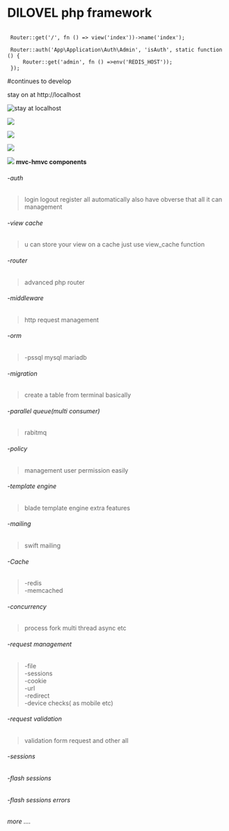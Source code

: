 # DILOVEL php framework 




```<?php
 
 Router::get('/', fn () => view('index'))->name('index');

 Router::auth('App\Application\Auth\Admin', 'isAuth', static function () {
     Router::get('admin', fn () =>env('REDIS_HOST'));
 });
```
#continues to develop


stay on at http://localhost



![stay at localhost](https://i.ibb.co/NSVRG18/carbon.png)

![](https://i.ibb.co/XCfRF09/carbon-1.png)

![](https://i.ibb.co/MP21tw6/carbon-2.png)

![](https://i.ibb.co/L06T3Wm/carbon-3.png)

![](https://i.ibb.co/3zhZ6PX/carbon-4.png)
**mvc-hmvc components** 
###### -auth
>login logout register all automatically also have obverse that all it can management
###### -view cache 
>u can store your view on a cache just use view_cache function
###### -router
>advanced php router
###### -middleware
>http request management
###### -orm
>-pssql mysql mariadb
###### -migration
>create a table from terminal basically

###### -parallel queue(multi consumer)
>rabitmq
###### -policy
>management user permission easily 
###### -template engine
>blade template engine extra features
###### -mailing 
>swift mailing 
###### -Cache
>-redis<br>
>-memcached<br>
###### -concurrency 
>process fork
>multi thread 
>async etc
###### -request management
>-file <br>
>-sessions<br>
>-cookie<br>
>-url<br>
>-redirect<br>
>-device checks( as mobile etc)
###### -request validation
>validation form request and other all 
###### -sessions 
###### -flash sessions 
###### -flash sessions  errors
###### more ....



